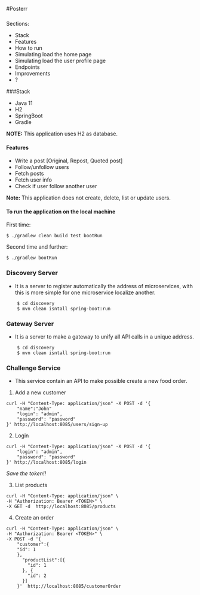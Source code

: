 #Posterr

###

Sections:
 - Stack
 - Features
 - How to run
 - Simulating load the home page
 - Simulating load the user profile page
 - Endpoints
 - Improvements
 - ?

###Stack
 - Java 11
 - H2
 - SpringBoot
 - Gradle
 
 **NOTE:**
 This application uses H2 as database.
 
#### Features

-  Write a post [Original, Repost, Quoted post]
-  Follow/unfollow users
-  Fetch posts
-  Fetch user info
-  Check if user follow another user 
 
 **Note:**
 This application does not create, delete, list or update users.  

#### To run the application on the local machine

First time:

	$ ./gradlew clean build test bootRun

Second time and further:

    $ ./gradlew bootRun
	


	
	
	
### Discovery Server
- It is a server to register automatically the address of microservices, with this is more simple for one microservice localize another.
```
	$ cd discovery
	$ mvn clean isntall spring-boot:run
```
### Gateway Server
- It is a server to make a gateway to unify all API calls in a unique address.
```
	$ cd discovery
	$ mvn clean isntall spring-boot:run
```
### Challenge Service
 - This service contain an API to make possible create a new food order.

1. Add a new customer
```
curl -H "Content-Type: application/json" -X POST -d '{
	"name":"John"
    "login": "admin",
    "password": "password"
}' http://localhost:8085/users/sign-up
```

2. Login
```
curl -H "Content-Type: application/json" -X POST -d '{
    "login": "admin",
    "password": "password"
}' http://localhost:8085/login
```
*Save the token!!*

3. List products
```
curl -H "Content-Type: application/json" \
-H "Authorization: Bearer <TOKEN>" \
-X GET -d  http://localhost:8085/products
```

4. Create an order
```
curl -H "Content-Type: application/json" \
-H "Authorization: Bearer <TOKEN>" \
-X POST -d '{
	"customer":{
	"id": 1
	},
	  "productList":[{
	    "id": 1
	  }, {
	    "id": 2
	  }]
	}'  http://localhost:8085/customerOrder
```
